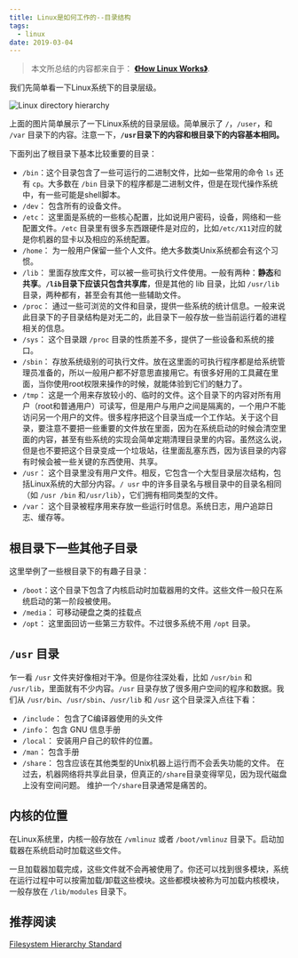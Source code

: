 ```yaml
---
title: Linux是如何工作的--目录结构
tags:
  - linux
date: 2019-03-04
---
```


> 本文所总结的内容都来自于： **[《How Linux Works》](https://www.amazon.com/How-Linux-Works-2nd-Superuser/dp/1593275676/ref=sr_1_1?keywords=how+linux+works&qid=1551169061&s=gateway&sr=8-1)**.

我们先简单看一下Linux系统下的目录层级。

![Linux directory hierarchy](https://sherlockblaze.com/resources/img/profession/linux/how-linux-works/linux-directory-hierarchy.png)

上面的图片简单展示了一下Linux系统的目录层级。简单展示了 `/`，`/user`，和 `/var` 目录下的内容。注意一下，**`/usr`目录下的内容和根目录下的内容基本相同。**

下面列出了根目录下基本比较重要的目录：

- `/bin`：这个目录包含了一些可运行的二进制文件，比如一些常用的命令 `ls` 还有 `cp`。大多数在 `/bin` 目录下的程序都是二进制文件，但是在现代操作系统中，有一些可能是shell脚本。
- `/dev`： 包含所有的设备文件。
- `/etc`： 这里面是系统的一些核心配置，比如说用户密码，设备，网络和一些配置文件。`/etc` 目录里有很多东西跟硬件是对应的，比如`/etc/X11`对应的就是你机器的显卡以及相应的系统配置。 
- `/home`： 为一般用户保留一些个人文件。绝大多数类Unix系统都会有这个习惯。
- `/lib`： 里面存放库文件，可以被一些可执行文件使用。一般有两种：**静态**和**共享**。**`/lib`目录下应该只包含共享库**，但是其他的 lib 目录，比如 `/usr/lib` 目录，两种都有，甚至会有其他一些辅助文件。
- `/proc`： 通过一些可浏览的文件和目录，提供一些系统的统计信息。一般来说此目录下的子目录结构是对无二的，此目录下一般存放一些当前运行着的进程相关的信息。
- `/sys`： 这个目录跟 `/proc` 目录的性质差不多，提供了一些设备和系统的接口。
- `/sbin`： 存放系统级别的可执行文件。放在这里面的可执行程序都是给系统管理员准备的，所以一般用户都不好意思直接用它。有很多好用的工具藏在里面，当你使用root权限来操作的时候，就能体验到它们的魅力了。
- `/tmp`： 这是一个用来存放较小的、临时的文件。这个目录下的内容对所有用户（root和普通用户）可读写，但是用户与用户之间是隔离的，一个用户不能访问另一个用户的文件。很多程序把这个目录当成一个工作站。关于这个目录，要注意不要把一些重要的文件放在里面，因为在系统启动的时候会清空里面的内容，甚至有些系统的实现会简单定期清理目录里的内容。虽然这么说，但是也不要把这个目录变成一个垃圾站，往里面乱塞东西，因为该目录的内容有时候会被一些关键的东西使用、共享。
- `/usr`： 这个目录里没有用户文件。相反，它包含一个大型目录层次结构，包括Linux系统的大部分内容。`/ usr` 中的许多目录名与根目录中的目录名相同（如 `/usr /bin` 和`/usr/lib`），它们拥有相同类型的文件。
- `/var`： 这个目录被程序用来存放一些运行时信息。系统日志，用户追踪日志、缓存等。

## 根目录下一些其他子目录

这里举例了一些根目录下的有趣子目录：

- `/boot`：这个目录下包含了内核启动时加载器用的文件。这些文件一般只在系统启动的第一阶段被使用。
- `/media`： 可移动硬盘之类的挂载点
- `/opt`： 这里面回访一些第三方软件。不过很多系统不用 `/opt` 目录。

## `/usr` 目录

乍一看 `/usr` 文件夹好像相对干净。但是你往深处看，比如 `/usr/bin` 和 `/usr/lib`，里面就有不少内容。`/usr` 目录存放了很多用户空间的程序和数据。我们从 `/usr/bin`、`/usr/sbin`、`/usr/lib` 和 `/usr` 这个目录深入点往下看：

- `/include`： 包含了C编译器使用的头文件
- `/info`： 包含 GNU 信息手册
- `/local`： 安装用户自己的软件的位置。
- `/man`： 包含手册
- `/share`： 包含应该在其他类型的Unix机器上运行而不会丢失功能的文件。 在过去，机器网络将共享此目录，但真正的`/share`目录变得罕见，因为现代磁盘上没有空间问题。 维护一个`/share`目录通常是痛苦的。

## 内核的位置

在Linux系统里，内核一般存放在 `/vmlinuz` 或者 `/boot/vmlinuz` 目录下。启动加载器在系统启动时加载这些文件。

一旦加载器加载完成，这些文件就不会再被使用了。你还可以找到很多模块，系统在运行过程中可以按需加载/卸载这些模块。这些都模块被称为可加载内核模块，一般存放在 `/lib/modules` 目录下。

## 推荐阅读

[Filesystem Hierarchy Standard](http://www.pathname.com/fhs/)